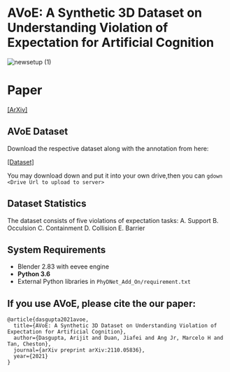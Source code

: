 # AVoE: A Synthetic 3D Dataset on Understanding Violation of Expectation for Artificial Cognition

![newsetup (1)](https://user-images.githubusercontent.com/51585075/126741271-45b0f2df-03ef-49c1-aab9-ad6bc505a1e7.jpg)

# Paper

[[ArXiv]](https://arxiv.org/abs/2110.05836) 


## AVoE Dataset
Download the respective dataset along with the annotation from here: 

[[Dataset]](https://drive.google.com/drive/folders/1nb8e63H78-FjF_ErxrtWfa0fCrvlGjPP?usp=sharing) 

You may download down and put it into your own drive,then you can `gdown <Drive Url to upload to server>` 

## Dataset Statistics
The dataset consists of five violations of expectation tasks:
A. Support
B. Occulsion
C. Containment
D. Collision
E. Barrier

## System Requirements
- Blender 2.83 with eevee engine
- **Python 3.6**
- External Python libraries in `PhyDNet_Add_On/requirement.txt`


## If you use AVoE, please cite the our paper:


    @article{dasgupta2021avoe,
      title={AVoE: A Synthetic 3D Dataset on Understanding Violation of Expectation for Artificial Cognition},
      author={Dasgupta, Arijit and Duan, Jiafei and Ang Jr, Marcelo H and Tan, Cheston},
      journal={arXiv preprint arXiv:2110.05836},
      year={2021}
    }




